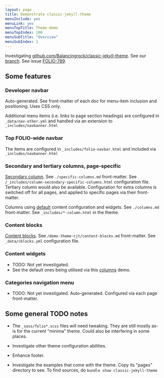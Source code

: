 ```yaml
---
layout: page
title: Demonstrate classic-jekyll-theme
menuInclude: yes
menuLink: yes
menuTopTitle: Theme-demo
menuTopIndex: 100
menuSubTitle: "Overview"
menuSubIndex: 1
---
```


Investigating [github.com/Balancingrock/classic-jekyll-theme](https://github.com/Balancingrock/classic-jekyll-theme).
See our [branch](https://github.com/folio-org/folio-org.github.io/tree/FOLIO-789-theme-cjt).
See issue [FOLIO-789](https://issues.folio.org/browse/FOLIO-789).

## Some features

### Developer navbar 

Auto-generated.
See front-matter of each doc for menu-item inclusion and positioning. Uses CSS only.

Additional menu items (i.e. links to page section headings) are configured in `_data/nav-other.yml` and handled via an extension to `_includes/navbanner.html`

### Top FOLIO-wide navbar

The items are configured in `_includes/folio-navbar.html` and included via `_includes/navbanner.html`

### Secondary and tertiary columns, page-specific

[Secondary column](specific-columns).
See `./specific-columns.md` front-matter.
See `/_includes/column-secondary-specific-columns.html` configuration file.
Tertiary column would also be available.
Configuration for extra columns is switched off for all pages, and applied to specific pages via their front-matter.

Columns using [default](columns) content configuration and widgets.
See `./columns.md` front-matter.
See `_includes/*-column.html` in the theme.

### Content blocks

[Content blocks](content-blocks).
See `/demo-theme-cjt/content-blocks.md` front-matter.
See `_data/cblocks.yml` configuration file.

### Content widgets

* TODO: Not yet investigated.
* See the default ones being utilised via this [columns](columns) demo.

### Categories navigation menu

* TODO: Not yet investigated.
Auto-generated. Configured via each page front-matter.

## Some general TODO notes

* The `_sass/folio*.scss` files will need tweaking. They are still mostly as-is for the current "minima" theme. Could also be interfering in some places.

* Investigate other theme configuration abilities.

* Enhance footer.

* Investigate the examples that come with the theme. Copy its "pages" directory to see. To find sources, do `bundle show classic-jekyll-theme`
